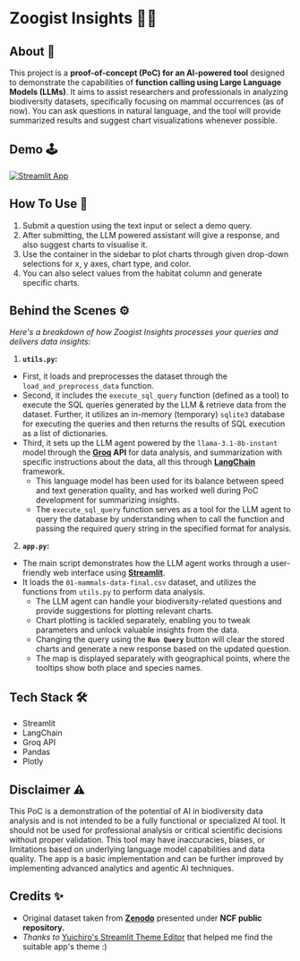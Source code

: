 # Zoogist Insights 🐘🦦

## About 🎯

This project is a **proof-of-concept (PoC) for an AI-powered tool** designed to demonstrate the capabilities of **function calling using Large Language Models (LLMs)**. It aims to assist researchers and professionals in analyzing biodiversity datasets, specifically focusing on mammal occurrences (as of now). You can ask questions in natural language, and the tool will provide summarized results and suggest chart visualizations whenever possible.


## Demo 🕹
[![Streamlit App](https://static.streamlit.io/badges/streamlit_badge_black_white.svg)](https://zoogist-insights.streamlit.app/)

## How To Use 👀
1. Submit a question using the text input or select a demo query.
2. After submitting, the LLM powered assistant will give a response, and also suggest charts to visualise it.
3. Use the container in the sidebar to plot charts through given drop-down selections for x, y axes, chart type, and color.
4. You can also select values from the habitat column and generate specific charts. 


## Behind the Scenes ⚙

*Here's a breakdown of how Zoogist Insights processes your queries and delivers data insights:*

1.   **`utils.py`:**
- First, it loads and preprocesses the dataset through the `load_and_preprocess_data` function.
- Second, it includes the `execute_sql_query` function (defined as a tool) to execute the SQL queries generated by the LLM & retrieve data from the dataset. Further, it utilizes an in-memory (temporary) `sqlite3` database for executing the queries and then returns the results of SQL execution as a list of dictionaries.
- Third, it sets up the LLM agent powered by the `llama-3.1-8b-instant` model through the **[Groq](https://groq.com/) API** for data analysis, and summarization with specific instructions about the data, all this through **[LangChain](https://python.langchain.com/docs/introduction/)** framework.
  - This language model has been used for its balance between speed and text generation quality, and has worked well during PoC development for summarizing insights.
  - The `execute_sql_query` function serves as a tool for the LLM agent to query the database by understanding when to call the function and passing the required query string in the specified format for analysis.

2.    **`app.py`:**
- The main script demonstrates how the LLM agent works through a user-friendly web interface using **[Streamlit](https://streamlit.io/)**.
- It loads the `01-mammals-data-final.csv` dataset, and utilizes the functions from `utils.py` to perform data analysis.
  - The LLM agent can handle your biodiversity-related questions and provide suggestions for plotting relevant charts.
  - Chart plotting is tackled separately, enabling you to tweak parameters and unlock valuable insights from the data.
  - Changing the query using the **`Run Query`** button will clear the stored charts and generate a new response based on the updated question.
  - The map is displayed separately with geographical points, where the tooltips show both place and species names.


## Tech Stack 🛠

-   Streamlit
-   LangChain
-   Groq API
-   Pandas
-   Plotly

## Disclaimer ⚠

This PoC is a demonstration of the potential of AI in biodiversity data analysis and is not intended to be a fully functional or specialized AI tool. It should not be used for professional analysis or critical scientific decisions without proper validation. This tool may have inaccuracies, biases, or limitations based on underlying language model capabilities and data quality. The app is a basic implementation and can be further improved by implementing advanced analytics and agentic AI techniques.

## Credits ✨
- Original dataset taken from **[Zenodo](https://zenodo.org/records/11903722)** presented under **NCF public repository.**
- *Thanks to* [Yuichiro's Streamlit Theme Editor](https://github.com/whitphx/streamlit-theme-editor) that helped me find the suitable app's theme :)

<!--## Problem
Professionals in the biodiversity domain, both globally and in India, frequently encounter challenges when dealing with complex and large datasets related to species occurrences. These datasets often require:

-   **Specialized Skills:** Data analysis often demands advanced technical expertise, hindering accessibility for researchers without a strong background in programming or data science.
-   **Time-Consuming Processes:** Manual data exploration, filtering, and visualization can be tedious and time-intensive, slowing down research progress.
-   **Fragmented Tools:** Existing tools and solutions are often half-baked or scattered across different platforms, making it difficult to manage data analysis in a unified way.
-   **Lack of Natural Language Interaction:** Most existing tools rely on structured queries or GUIs, making it difficult to quickly explore data through intuitive natural language questions.

This leads to a common problem of the professionals and domain experts spending a lot of time extracting insights from data, instead of focusing on data collection & analysis itself, and there is a need for user-friendly and intelligent data analysis workflow.


## Solution 💡
Our MVP demonstrates how AI (both GenAI and Agentic AI) can address the above challenges by:

-   **Natural Language Processing:** The ability to ask questions using natural language, allowing intuitive interaction and access to complex datasets.
-   **Automated Data Analysis:** Leveraging large language models (LLMs) to generate SQL queries, perform basic analysis tasks like summarization and aggregation, reducing manual analysis efforts.
-   **Interactive Visualizations:** A user-friendly way for professionals to display the data in different types of charts and maps based on the insights generated by the AI assistant.-->


<!-- `utils.py` First-Draft Prompt:
"   1. Analyze the user's question carefully. If the question requires fetching data from `mammals_df` (e.g., filtering, selecting columns, doing calculations), generate an appropriate SQL query and call the `execute_sql_query` function to retrieve the data.\n"
"   2. The SQL query must start with `SELECT` and `FROM` keywords followed by the required column names. Use `WHERE` to filter the data based on specific conditions if needed.\n"
"   3. The SQL queries are case-insensitive and must only use column names mentioned above.\n"
"   4. The `execute_sql_query` function will return a dictionary with the `sql_query_result` (list of dictionaries) and a `message`.\n"
"   5. If `sql_query_result` is `None`, return the `message` as the final answer. Do not create any other summaries or charts if `sql_query_result` is `None`.\n"
"   6. If `sql_query_result` is not `None`, then based on the user's query and the data, decide what kind of visualization (chart type) would be suitable. The possible chart types are 'bar_chart', 'pie_chart', 'line_chart', 'scatter_plot'. You should also provide necessary columns for the x and y axes, and group by clause if needed.\n"
"   7. Return a JSON object with a 'visualization' key containing the chart type, x axis, y axis, group by column name (if applicable), as a python dictionary, after getting SQL results from `execute_sql_query` tool. Ensure the returned value is a valid python dictionary before generating any summary.\n"
"   8. Summarize the data and visualization insights based on the SQL result and generated chart type. Do not return the actual `sql_query_result` to the user. Instead, provide a high-level, easy to understand summary based on the user query.\n"
"   9. If the user question can be answered without querying the `mammals_df`, answer directly without using the `execute_sql_query` function. Do not return empty JSON object if no SQL query is required.\n"
"   10. To extract the year from the 'date' column, use the SQL function `strftime('%Y', date)` in your query, when the user specifically asks for anything related to observation year. Use date column only if specifically asked for.\n"-->
